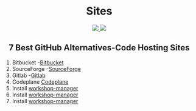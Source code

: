<h1 align="center">Sites</h1>

<p align="center">
<a href="https://www.linkedin.com/in/beingrokon">
    <img src="https://cdn3.iconfinder.com/data/icons/free-social-icons/67/linkedin_square_color-128.png">
</a>
<a href="https://twitter.com/BeingDevApp">
    <img src="https://cdn2.iconfinder.com/data/icons/social-media-2102/100/social_media_network-07-128.png">
</a>
</p>
<h2 align="center">7 Best GitHub Alternatives-Code Hosting Sites</h2>

1. Bitbucket -[Bitbucket](https://bitbucket.org/beingdevelop/)
2. SourceForge -[SourceForge](https://sourceforge.net/u/beingdevelop/profile)
3. Gitlab -[Gitlab](https://gitlab.com/beingdevelop)
4. Codeplane [Codeplane](https://codeplane.com/enter)
5. Install [workshop-manager](https://www.phpschool.io/)
6. Install [workshop-manager](https://www.phpschool.io/)
7. Install [workshop-manager](https://www.phpschool.io/)
